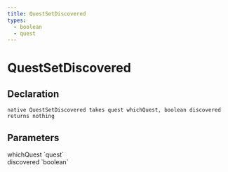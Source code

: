 ```yaml
---
title: QuestSetDiscovered
types:
  - boolean
  - quest
---
```


# QuestSetDiscovered

## Declaration

```
native QuestSetDiscovered takes quest whichQuest, boolean discovered returns nothing
```

## Parameters
<dl>
  <dt>whichQuest `quest`</dt>
  <dd></dd>

  <dt>discovered `boolean`</dt>
  <dd></dd>
</dl>